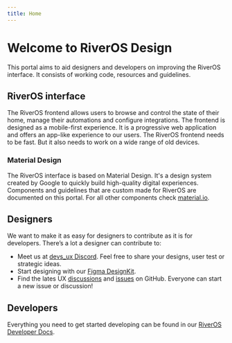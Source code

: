 ```yaml
---
title: Home
---
```


# Welcome to RiverOS Design

This portal aims to aid designers and developers on improving the RiverOS interface. It consists of working code, resources and guidelines.

## RiverOS interface
The RiverOS frontend allows users to browse and control the state of their home, manage their automations and configure integrations. The frontend is designed as a mobile-first experience. It is a progressive web application and offers an app-like experience to our users. The RiverOS frontend needs to be fast. But it also needs to work on a wide range of old devices.

### Material Design
The RiverOS interface is based on Material Design. It's a design system created by Google to quickly build high-quality digital experiences. Components and guidelines that are custom made for RiverOS are documented on this portal. For all other components check <a href="https://material.io" rel="noopener noreferrer" target="_blank">material.io</a>.

## Designers
We want to make it as easy for designers to contribute as it is for developers. There’s a lot a designer can contribute to:

- Meet us at <a href="https://discord.gg/BPBc8rZ9" rel="noopener noreferrer" target="_blank">devs_ux Discord</a>. Feel free to share your designs, user test or strategic ideas.
- Start designing with our <a href="https://www.figma.com/community/file/967153512097289521/Home-Assistant-DesignKit" rel="noopener noreferrer" target="_blank">Figma DesignKit</a>.
- Find the lates UX <a href="https://github.com/home-assistant/frontend/discussions?discussions_q=label%3Aux" rel="noopener noreferrer" target="_blank">discussions</a> and <a href="https://github.com/home-assistant/frontend/labels/ux" rel="noopener noreferrer" target="_blank">issues</a> on GitHub. Everyone can start a new issue or discussion!


## Developers
Everything you need to get started developing can be found in our <a href="https://developers.home-assistant.io" rel="noopener noreferrer" target="_blank">RiverOS Developer Docs</a>.
